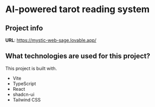 #  AI-powered tarot reading system

## Project info

**URL**: https://mystic-web-sage.lovable.app/

## What technologies are used for this project?

This project is built with.

- Vite
- TypeScript
- React
- shadcn-ui
- Tailwind CSS
